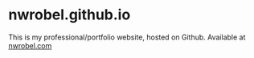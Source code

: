 # nwrobel.github.io

This is my professional/portfolio website, hosted on Github. Available at [nwrobel.com](https://nwrobel.com/)
